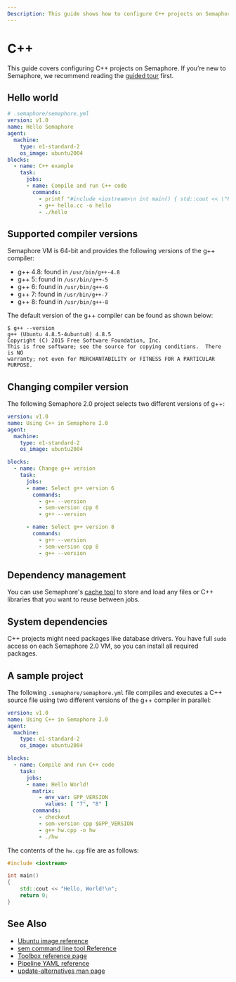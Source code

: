 ```yaml
---
Description: This guide shows how to configure C++ projects on Semaphore 2.0 with an example project.
---
```


# C++

This guide covers configuring C++ projects on Semaphore.
If you’re new to Semaphore, we recommend reading the
[guided tour](https://docs.semaphoreci.com/guided-tour/getting-started/) first.

## Hello world

```yaml
# .semaphore/semaphore.yml
version: v1.0
name: Hello Semaphore
agent:
  machine:
    type: e1-standard-2
    os_image: ubuntu2004
blocks:
  - name: C++ example
    task:
      jobs:
      - name: Compile and run C++ code
        commands:
          - printf "#include <iostream>\n int main() { std::cout << \"Hello world\"; return 0; }" > hello.cc
          - g++ hello.cc -o hello
          - ./hello
```

## Supported compiler versions

Semaphore VM is 64-bit and provides the following versions of the g++ compiler:

- g++ 4.8: found in `/usr/bin/g++-4.8`
- g++ 5: found in `/usr/bin/g++-5`
- g++ 6: found in `/usr/bin/g++-6`
- g++ 7: found in `/usr/bin/g++-7`
- g++ 8: found in `/usr/bin/g++-8`

The default version of the g++ compiler can be found as shown below:

```
$ g++ --version
g++ (Ubuntu 4.8.5-4ubuntu8) 4.8.5
Copyright (C) 2015 Free Software Foundation, Inc.
This is free software; see the source for copying conditions.  There is NO
warranty; not even for MERCHANTABILITY or FITNESS FOR A PARTICULAR PURPOSE.
```

## Changing compiler version

The following Semaphore 2.0 project selects two different versions of g++:

```yaml
version: v1.0
name: Using C++ in Semaphore 2.0
agent:
  machine:
    type: e1-standard-2
    os_image: ubuntu2004

blocks:
  - name: Change g++ version
    task:
      jobs:
      - name: Select g++ version 6
        commands:
          - g++ --version
          - sem-version cpp 6
          - g++ --version

      - name: Select g++ version 8
        commands:
          - g++ --version
          - sem-version cpp 8
          - g++ --version
```

## Dependency management

You can use Semaphore's [cache tool](https://docs.semaphoreci.com/reference/toolbox-reference/#cache)
to store and load any files or C++ libraries that you want to reuse between jobs.

## System dependencies

C++ projects might need packages like database drivers. You have full `sudo`
access on each Semaphore 2.0 VM, so you can install all required packages.

## A sample project

The following `.semaphore/semaphore.yml` file compiles and executes a C++ source
file using two different versions of the g++ compiler in parallel:

```yaml
version: v1.0
name: Using C++ in Semaphore 2.0
agent:
  machine:
    type: e1-standard-2
    os_image: ubuntu2004

blocks:
  - name: Compile and run C++ code
    task:
      jobs:
      - name: Hello World!
        matrix:
          - env_var: GPP_VERSION
            values: [ "7", "8" ]
        commands:
          - checkout
          - sem-version cpp $GPP_VERSION
          - g++ hw.cpp -o hw
          - ./hw
```

The contents of the `hw.cpp` file are as follows:

```cpp
#include <iostream>

int main()
{
    std::cout << "Hello, World!\n";
    return 0;
}
```

## See Also

- [Ubuntu image reference](https://docs.semaphoreci.com/ci-cd-environment/ubuntu-20.04-image/)
- [sem command line tool Reference](https://docs.semaphoreci.com/reference/sem-command-line-tool/)
- [Toolbox reference page](https://docs.semaphoreci.com/reference/toolbox-reference/)
- [Pipeline YAML reference](https://docs.semaphoreci.com/reference/pipeline-yaml-reference/)
- [update-alternatives man page](http://manpages.ubuntu.com/manpages/trusty/man8/update-alternatives.8.html)
